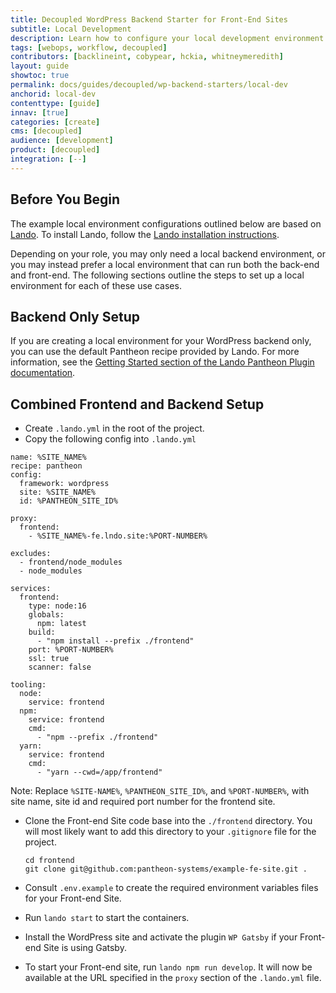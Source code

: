 ```yaml
---
title: Decoupled WordPress Backend Starter for Front-End Sites
subtitle: Local Development
description: Learn how to configure your local development environment.
tags: [webops, workflow, decoupled]
contributors: [backlineint, cobypear, hckia, whitneymeredith]
layout: guide
showtoc: true
permalink: docs/guides/decoupled/wp-backend-starters/local-dev
anchorid: local-dev
contenttype: [guide]
innav: [true]
categories: [create]
cms: [decoupled]
audience: [development]
product: [decoupled]
integration: [--]
---
```


## Before You Begin

The example local environment configurations outlined below are based on
[Lando](https://lando.dev/). To install Lando, follow the
[Lando installation instructions](https://docs.lando.dev/getting-started/installation.html).

Depending on your role, you may only need a local backend environment, or you
may instead prefer a local environment that can run both the back-end and
front-end. The following sections outline the steps to set up a local
environment for each of these use cases.

## Backend Only Setup

If you are creating a local environment for your WordPress backend only, you can use the default Pantheon recipe provided by Lando. For more information, see the [Getting Started section of the Lando Pantheon Plugin documentation](https://docs.lando.dev/pantheon/getting-started.html).

## Combined Frontend and Backend Setup

- Create `.lando.yml` in the root of the project.
- Copy the following config into `.lando.yml`

```
name: %SITE_NAME%
recipe: pantheon
config:
  framework: wordpress
  site: %SITE_NAME%
  id: %PANTHEON_SITE_ID%

proxy:
  frontend:
    - %SITE_NAME%-fe.lndo.site:%PORT-NUMBER%

excludes:
  - frontend/node_modules
  - node_modules

services:
  frontend:
    type: node:16
    globals:
      npm: latest
    build:
      - "npm install --prefix ./frontend"
    port: %PORT-NUMBER%
    ssl: true
    scanner: false

tooling:
  node:
    service: frontend
  npm:
    service: frontend
    cmd:
      - "npm --prefix ./frontend"
  yarn:
    service: frontend
    cmd:
      - "yarn --cwd=/app/frontend"
```

Note: Replace `%SITE-NAME%`, `%PANTHEON_SITE_ID%`, and `%PORT-NUMBER%`, with
site name, site id and required port number for the frontend site.

- Clone the Front-end Site code base into the `./frontend` directory. You will most likely want to add this directory to your `.gitignore` file for the
  project.

  ```
  cd frontend
  git clone git@github.com:pantheon-systems/example-fe-site.git .
  ```
- Consult `.env.example` to create the required environment variables files for
  your Front-end Site.
- Run `lando start` to start the containers.
- Install the WordPress site and activate the plugin `WP Gatsby` if your
  Front-end Site is using Gatsby.
- To start your Front-end site, run `lando npm run develop`. It will now be
  available at the URL specified in the `proxy` section of the `.lando.yml`
  file.
